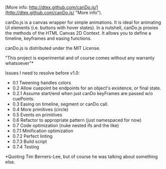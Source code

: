 [More info: http://dtex.github.com/canDo.js/](http://dtex.github.com/canDo.js/ "More info").

canDo.js is a canvas wrapper for simple animations. It is ideal for animating UI elements (i.e. buttons with hover states). In a nutshell, canDo.js proxies the methods of the HTML Canvas 2D Context. It allows you to define a timeline, keyframes and easing functions.

canDo.js is distributed under the MIT License.

"This project is experimental and of course comes without any warranty whatsoever"*

Issues I need to resolve before v1.0:

* 0.1 Tweening handles colors
* 0.2 Allow cuepoint be endpoints for an object's existence, or final state.
* 0.2.1 Assume start/end when just canDo keyFrames are passed w/o cuePoints.
* 0.3 Easing on timeline, segment or canDo call. 
* 0.4 More primitives (circle)
* 0.5 Events on primitives
* 0.6 Refactor to appropriate pattern (just namespaced for now)
* 0.7 Code optimization (nuke nested ifs and the like)
* 0.7.1 Minification optimization
* 0.7.2 Perfect linting
* 0.7.3 Build script
* 0.7.4 Testing

*Quoting Tim Berners-Lee, but of course he was talking about something else.